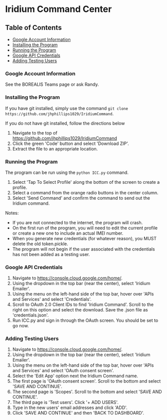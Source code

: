 # Iridium Command Center

## Table of Contents
* [Google Account Information](#google-account-information)
* [Installing the Program](#installing-the-program)
* [Running the Program](#running-the-program)
* [Google API Credentials](#google-api-credentials)
* [Adding Testing Users](#adding-testing-users)

### Google Account Information
See the BOREALIS Teams page or ask Randy.

### Installing the Program
If you have git installed, simply use the command `git clone https://github.com/jhphillips1029/IridiumCommand`.

If you do not have git installed, follow the directions below
1. Navigate to the top of https://github.com/jhphillips1029/IridiumCommand
2. Click the green 'Code' button and select 'Download ZIP'.
3. Extract the file to an appropriate location.

### Running the Program
The program can be run using the `python ICC.py` command.

1. Select 'Tap To Select Profile' along the bottom of the screen to create a profile.
2. Select a command from the orange radio buttons in the center column.
3. Select 'Send Command' and confirm the command to send out the Iridium command.

Notes:</br>
* If you are not connected to the internet, the program will crash.
* On the first run of the program, you will need to edit the current profile or create a new one to include an actual IMEI number.
* When you generate new credentials (for whatever reason), you MUST delete the old token.pickle.
* The program will not begin if the user associated with the credentials has not been added as a testing user.

### Google API Credentials
1. Navigate to https://console.cloud.google.com/home/.
2. Using the dropdown in the top bar (near the center), select 'Iridium Emailer'.
3. Using the menu on the left-hand side of the top bar, hover over 'APIs and Services' and select 'Credentials'.
4. Scroll to OAuth 2.0 Client IDs to find 'Iridium Command'. Scroll to the right on this option and select the download. Save the .json file as 'credentials.json'.
5. Run ICC.py and sign in through the OAuth screen. You should be set to go now.

### Adding Testing Users
1. Navigate to https://console.cloud.google.com/home/.
2. Using the dropdown in the top bar (near the center), select 'Iridium Emailer'.
3. Using the menu on the left-hand side of the top bar, hover over 'APIs and Services' and select 'OAuth consent screen'.
4. Select the 'Edit App' option next the Iridium Command name.
5. The first page is 'OAuth consent screen'. Scroll to the bottom and select 'SAVE AND CONTINUE'.
6. The second page is 'Scopes'. Scroll to the bottom and select 'SAVE AND CONTINUE'.
7. The third page is 'Test users'. Click '+ ADD USERS'.
8. Type in the new users' email addresses and click 'ADD'.
9. Click 'SAVE AND CONTINUE' and then 'BACK TO DASHBOARD'.
